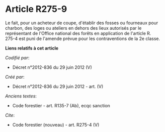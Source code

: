 # Article R275-9

Le fait, pour un acheteur de coupe, d'établir des fosses ou fourneaux pour charbon, des loges ou ateliers en dehors des lieux
autorisés par le représentant de l'Office national des forêts en application de l'article R. 275-4 est puni de l'amende
prévue pour les contraventions de la 2e classe.

**Liens relatifs à cet article**

_Codifié par_:

  - Décret n°2012-836 du 29 juin 2012 (V)

_Créé par_:

  - Décret n°2012-836 du 29 juin 2012 - art. (V)

_Anciens textes_:

  - Code forestier - art. R135-7 (Ab), ecqc sanction

_Cite_:

  - Code forestier (nouveau) - art. R275-4 (V)
